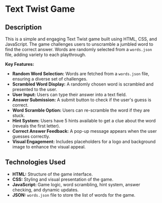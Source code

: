 # Text Twist Game

## Description

This is a simple and engaging Text Twist game built using HTML, CSS, and JavaScript. The game challenges users to unscramble a jumbled word to find the correct answer. Words are randomly selected from a `words.json` file, adding variety to each playthrough.

**Key Features:**

*   **Random Word Selection:** Words are fetched from a `words.json` file, ensuring a diverse set of challenges.
*   **Scrambled Word Display:** A randomly chosen word is scrambled and presented to the user.
*   **User Input:**  Users can type their answer into a text field.
*   **Answer Submission:** A submit button to check if the user's guess is correct.
*   **Word Scramble Option:** Users can re-scramble the word if they are stuck.
*   **Hint System:** Users have 5 hints available to get a clue about the word (reveals the first letter).
*   **Correct Answer Feedback:** A pop-up message appears when the user guesses correctly.
*   **Visual Engagement:** Includes placeholders for a logo and background image to enhance the visual appeal.

## Technologies Used

*   **HTML:**  Structure of the game interface.
*   **CSS:**  Styling and visual presentation of the game.
*   **JavaScript:**  Game logic, word scrambling, hint system, answer checking, and dynamic updates.
*   **JSON:**  `words.json` file to store the list of words for the game.

